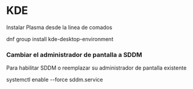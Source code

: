 # KDE

Instalar Plasma desde la linea de comados

dnf group install kde-desktop-environment


### Cambiar el administrador de pantalla a SDDM 

Para habilitar SDDM o reemplazar su administrador de pantalla existente

systemctl enable --force sddm.service
